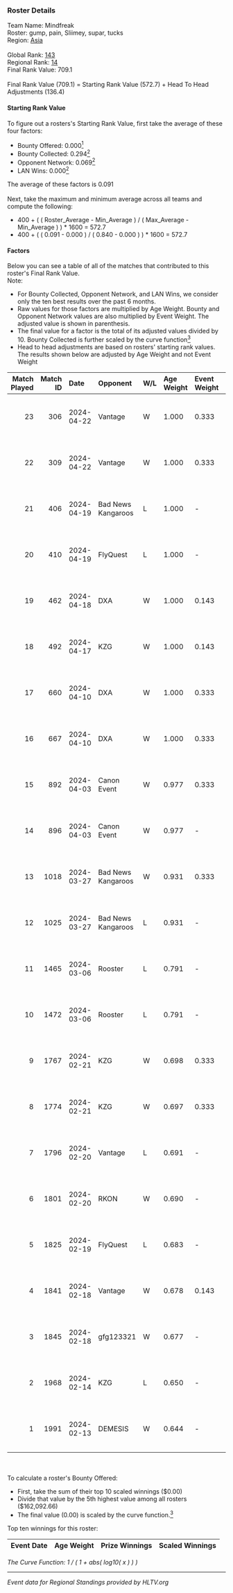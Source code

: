 ### Roster Details<br />
Team Name: Mindfreak<br />
Roster: gump, pain, Sliimey, supar, tucks<br />
Region: [Asia]( ../standings_asia.md)<br />
<br />
Global Rank: [143](../standings_global.md)<br />
Regional Rank: [14]( ../standings_asia.md)<br />
Final Rank Value:  709.1<br />
<br />
Final Rank Value (709.1) = Starting Rank Value (572.7) + Head To Head Adjustments (136.4)<br />

#### Starting Rank Value<br />
To figure out a rosters's Starting Rank Value, first take the average of these four factors:<br />
- Bounty Offered: 0.000[<sup>1</sup>](#table2)
- Bounty Collected: 0.294[<sup>2</sup>](#table1)
- Opponent Network: 0.069[<sup>2</sup>](#table1)
- LAN Wins: 0.000[<sup>2</sup>](#table1)

The average of these factors is 0.091<br />
<br />
Next, take the maximum and minimum average across all teams and compute the following:<br />
- 400 + ( ( Roster_Average - Min_Average ) / ( Max_Average - Min_Average ) ) * 1600 = 572.7
- 400 + ( ( 0.091 - 0.000 ) / ( 0.840 - 0.000 ) ) * 1600 = 572.7


#### Factors<br />
Below you can see a table of all of the matches that contributed to this roster's Final Rank Value.<br />
Note:<br />

- For Bounty Collected, Opponent Network, and LAN Wins, we consider only the ten best results over the past 6 months.
- Raw values for those factors are multiplied by Age Weight. Bounty and Opponent Network values are also multiplied by Event Weight. The adjusted value is shown in parenthesis.
- The final value for a factor is the total of its adjusted values divided by 10. Bounty Collected is further scaled by the curve function[<sup>3</sup>](#curveFunction)
- Head to head adjustments are based on rosters' starting rank values. The results shown below are adjusted by Age Weight and not Event Weight
<span id="table1"></span><br />


| Match Played | Match ID | Date       | Opponent           | W/L | Age Weight | Event Weight | Bounty Collected | Opponent Network | LAN Wins  | H2H Adj. | Roster                               |
| -: | -: | :- | :- | :- | :- | :- | :- | :- | :- | -: | :- |
|           23 |      306 | 2024-04-22 | Vantage            | W   | 1.000      | 0.333        | 0.000 (0.000)    | 0.332 (0.111)    | 0 (0.000) |    12.28 | gump, pain, Sliimey, supar, tucks    |
|           22 |      309 | 2024-04-22 | Vantage            | W   | 1.000      | 0.333        | 0.000 (0.000)    | 0.332 (0.111)    | 0 (0.000) |    13.38 | gump, pain, Sliimey, supar, tucks    |
|           21 |      406 | 2024-04-19 | Bad News Kangaroos | L   | 1.000      | -            | -                | -                | -         |    -7.03 | gump, pain, Sliimey, supar, tucks    |
|           20 |      410 | 2024-04-19 | FlyQuest           | L   | 1.000      | -            | -                | -                | -         |    -0.72 | gump, pain, Sliimey, supar, tucks    |
|           19 |      462 | 2024-04-18 | DXA                | W   | 1.000      | 0.143        | 0.009 (0.001)    | 0.239 (0.034)    | 0 (0.000) |    13.04 | gump, pain, Sliimey, supar, tucks    |
|           18 |      492 | 2024-04-17 | KZG                | W   | 1.000      | 0.143        | 0.018 (0.003)    | 0.216 (0.031)    | 0 (0.000) |    13.44 | gump, pain, Sliimey, supar, tucks    |
|           17 |      660 | 2024-04-10 | DXA                | W   | 1.000      | 0.333        | 0.009 (0.003)    | 0.239 (0.080)    | 0 (0.000) |    14.54 | Forleks, gump, Sliimey, supar, tucks |
|           16 |      667 | 2024-04-10 | DXA                | W   | 1.000      | 0.333        | 0.009 (0.003)    | 0.239 (0.080)    | 0 (0.000) |    15.88 | Forleks, gump, Sliimey, supar, tucks |
|           15 |      892 | 2024-04-03 | Canon Event        | W   | 0.977      | 0.333        | 0.000 (0.000)    | -                | 0 (0.000) |     5.38 | Forleks, gump, Sliimey, supar, tucks |
|           14 |      896 | 2024-04-03 | Canon Event        | W   | 0.977      | -            | -                | -                | 0 (0.000) |     5.65 | Forleks, gump, Sliimey, supar, tucks |
|           13 |     1018 | 2024-03-27 | Bad News Kangaroos | W   | 0.931      | 0.333        | 0.068 (0.021)    | 0.359 (0.111)    | 0 (0.000) |    25.13 | Forleks, gump, Sliimey, supar, tucks |
|           12 |     1025 | 2024-03-27 | Bad News Kangaroos | L   | 0.931      | -            | -                | -                | -         |    -3.84 | Forleks, gump, Sliimey, supar, tucks |
|           11 |     1465 | 2024-03-06 | Rooster            | L   | 0.791      | -            | -                | -                | -         |    -4.98 | Forleks, gump, Sliimey, supar, tucks |
|           10 |     1472 | 2024-03-06 | Rooster            | L   | 0.791      | -            | -                | -                | -         |    -5.21 | Forleks, gump, Sliimey, supar, tucks |
|            9 |     1767 | 2024-02-21 | KZG                | W   | 0.698      | 0.333        | 0.018 (0.004)    | 0.216 (0.050)    | 0 (0.000) |    13.42 | Forleks, gump, Sliimey, supar, tucks |
|            8 |     1774 | 2024-02-21 | KZG                | W   | 0.697      | 0.333        | 0.018 (0.004)    | 0.216 (0.050)    | -         |    14.21 | Forleks, gump, Sliimey, supar, tucks |
|            7 |     1796 | 2024-02-20 | Vantage            | L   | 0.691      | -            | -                | -                | -         |   -11.68 | gump, Rickeh, Sliimey, supar, tucks  |
|            6 |     1801 | 2024-02-20 | RKON               | W   | 0.690      | -            | -                | -                | -         |     8.60 | gump, Rickeh, Sliimey, supar, tucks  |
|            5 |     1825 | 2024-02-19 | FlyQuest           | L   | 0.683      | -            | -                | -                | -         |    -0.32 | gump, Rickeh, Sliimey, supar, tucks  |
|            4 |     1841 | 2024-02-18 | Vantage            | W   | 0.678      | 0.143        | -                | 0.332 (0.032)    | -         |    10.12 | gump, Rickeh, Sliimey, supar, tucks  |
|            3 |     1845 | 2024-02-18 | gfg123321          | W   | 0.677      | -            | -                | -                | -         |     5.80 | gump, Rickeh, Sliimey, supar, tucks  |
|            2 |     1968 | 2024-02-14 | KZG                | L   | 0.650      | -            | -                | -                | -         |    -6.23 | deStiny, gump, Sliimey, supar, tucks |
|            1 |     1991 | 2024-02-13 | DEMESIS            | W   | 0.644      | -            | -                | -                | -         |     5.51 | deStiny, gump, Sliimey, supar, tucks |

<br />
<span id="table2"></span><br />
To calculate a roster's Bounty Offered:<br />

- First, take the sum of their top 10 scaled winnings ($0.00)
- Divide that value by the 5th highest value among all rosters ($162,092.66)
- The final value (0.00) is scaled by the curve function.[<sup>3</sup>](#curveFunction)

Top ten winnings for this roster:<br />

| Event Date | Age Weight | Prize Winnings | Scaled Winnings |
| :- | -: | :- | :- |


<span id="curveFunction"></span>_The Curve Function: 1 / ( 1 + abs( log10( x ) ) )_<br />

---
_Event data for Regional Standings provided by HLTV.org_<br />
